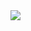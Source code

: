 </div>
  <a href="https://github.com/Miguel-Gu
  <img height="180em" src="https://github-readme-stats.vercel.app/api?username=Miguel-Gu&show_icons=true&theme=Dark&include_all_commits=true&count_private=true%22/%3E
  <img height="180em" src="https://github-readme-stats.vercel.app/api/top-langs/?username=Miguel-Gu&layout=compact&langs_count=7&theme=Dark%22/%3E
</div>
<img align="right" alt="Gustavo" src="https://c.tenor.com/esCBwJ7Tq4UAAAAM/pc-hack.gif%22%3E
</div>
 
##
 
 </div>
  <a href="https://www.linkedin.com/in/gustavo-miguel-silva-677864207/" target="_blank"><img src="https://img.shields.io/badge/-LinkedIn-%230077B5?style=for-the-badge&logo=linkedin&logoColor=white" target="_blank"></a>
